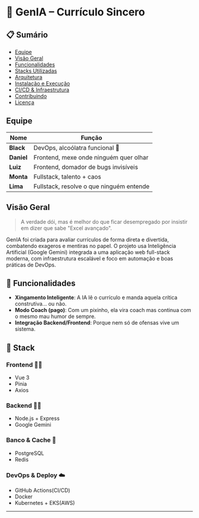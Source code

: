 # 🧠 GenIA – Currículo Sincero

## 📋 Sumário

- [Equipe](#equipe)
- [Visão Geral](#visão-geral)
- [Funcionalidades](#funcionalidades)
- [Stacks Utilizadas](#stacks-utilizadas)
- [Arquitetura](#arquitetura)
- [Instalação e Execução](#instalação-e-execução)
- [CI/CD & Infraestrutura](#cicd--infraestrutura)
- [Contribuindo](#contribuindo)
- [Licença](#licença)

## Equipe

| Nome       | Função                                   |
| ---------- | ---------------------------------------- |
| **Black**  | DevOps, alcoólatra funcional 🍺          |
| **Daniel** | Frontend, mexe onde ninguém quer olhar   |
| **Luiz**   | Frontend, domador de bugs invisíveis     |
| **Monta**  | Fullstack, talento + caos                |
| **Lima**   | Fullstack, resolve o que ninguém entende |


## Visão Geral

> A verdade dói, mas é melhor do que ficar desempregado por insistir em dizer que sabe "Excel avançado".

GenIA foi criada para avaliar currículos de forma direta e divertida, combatendo exageros e mentiras no papel. O projeto usa Inteligência Artificial (Google Gemini) integrada a uma aplicação web full-stack moderna, com infraestrutura escalável e foco em automação e boas práticas de DevOps.


## 🚀 Funcionalidades

- **Xingamento Inteligente**: A IA lê o currículo e manda aquela crítica construtiva... ou não.
- **Modo Coach (pago)**: Com um pixinho, ela vira coach mas continua com o mesmo mau humor de sempre.
- **Integração Backend/Frontend**: Porque nem só de ofensas vive um sistema.

## 🧱 Stack

### Frontend 🧑‍🎨
- Vue 3
- Pinia
- Axios
### Backend 🧑‍🔧
- Node.js + Express 
- Google Gemini 
### Banco & Cache 🧺
- PostgreSQL
- Redis
### DevOps & Deploy ☁️
- GitHub Actions(CI/CD)
- Docker
- Kubernetes + EKS(AWS)
---